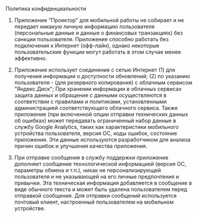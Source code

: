 Политика конфиденциальности

1. Приложение "Проектор" для мобильной работы не собирает и не передает никакую личную информацию пользователя (персональные данные и данные о финансовых транзакциях) без санкции пользователя. Приложение способно работать без подключения к Интернет (офф-лайн), однако некоторые пользовательские функции могут работать в этом случае менее эффективно.

2. Приложение использует соединение с сетью Интернет (1) для получения информации о доступности обновлений; (2) по указанию пользователя - (для резервного копирования) с облачным сервисом "Яндекс.Диск"; При хранении информации в облачных сервисах защита данных и обращение с данными осуществляются в соответствии с правилами и политиками, установленными администрацией соответствующего облачного сервиса. Также приложение (при включенной опции отправки технических данных об ошибках) может передавать ограниченный набор данные в службу  Google Analytics, таких как характеристики мобильного устройства пользователя, версия ОС, коды ошибок, состояние приложения. Эти данные используются разработчиком для анализа причин ошибок и улучшения качества приложения.

3. При отправке сообщения в службу поддержки приложение дополняет сообщение технологической информацией (версия ОС, параметры обмена и т.п.), никак не персонализирующей пользователя и не указывающей на его личные предпочтения и привычки. Эта техническая информация добавляется в сообщение в виде обычного текста и может быть удалена пользователем перед отправкой сообщения. Для отправки сообщений используется почтовый клиент, настроенный пользователем на мобильном устройстве.
